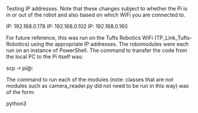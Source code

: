 Testing IP addresses. Note that these changes subject to whether the Pi is in or out of the robot
and also based on which WiFi you are connected to.

IP: 192.168.0.178
IP: 192.168.0.102
IP: 192.168.0.160


For future reference, this was run on the Tufts Robotics WiFi (TP_Link_Tufts-Robotics) using
the appropriate IP addresses. The robomodules were each run on an instance of PowerShell. The 
command to transfer the code from the local PC to the Pi itself was:

scp -r <FOLDER TO BE DOWNLOADED TO TARGET> pi@<IP ADDRESS>:

The command to run each of the modules (note: classes that are not modules such as camera_reader.py
did not need to be run in this way) was of the form:


python3 <fileName>

